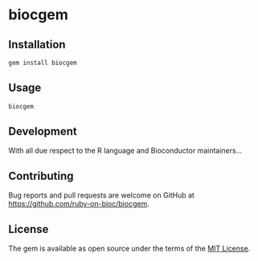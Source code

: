 # biocgem

## Installation

```sh
gem install biocgem
```

## Usage

```sh
biocgem
```

## Development

With all due respect to the R language and Bioconductor maintainers...

## Contributing

Bug reports and pull requests are welcome on GitHub at https://github.com/ruby-on-bioc/biocgem.

## License

The gem is available as open source under the terms of the [MIT License](https://opensource.org/licenses/MIT).
